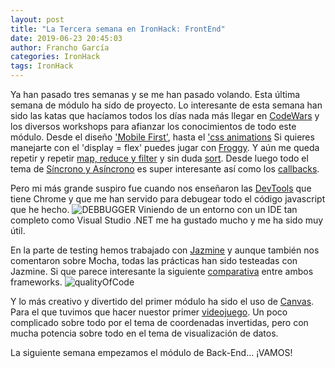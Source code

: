 ```yaml
---
layout: post
title: "La Tercera semana en IronHack: FrontEnd"
date: 2019-06-23 20:45:03
author: Francho García
categories: IronHack
tags: IronHack
---
```


Ya han pasado tres semanas y se me han pasado volando. Esta última semana de módulo ha sido de proyecto.
Lo interesante de esta semana han sido las katas que hacíamos todos los días nada más llegar en [CodeWars](https://www.codewars.com/) y los diversos workshops para afianzar los conocimientos de todo este módulo.
Desde el diseño ['Mobile First'](https://www.youtube.com/watch?time_continue=8&v=xqvigwyy7y0), hasta el ['css animations](https://www.youtube.com/watch?v=ltcukb6zn3g)
Si quieres manejarte con el 'display = flex' puedes jugar con [Froggy](http://flexboxfroggy.com/#es).
Y aún me queda repetir y repetir [map, reduce y filter](https://danmartensen.svbtle.com/javascripts-map-reduce-and-filter) y sin duda [sort](https://www.sitepoint.com/sophisticated-sorting-in-javascript/).
Desde luego todo el tema de [Síncrono y Asíncrono](https://www.hongkiat.com/blog/synchronous-asynchronous-javascript/) es super interesante así como los [callbacks](http://callbackhell.com/).

Pero mi más grande suspiro fue cuando nos enseñaron las [DevTools](https://www.pluralsight.com/search?q=chrome%20developer%20tools) que tiene Chrome y que me han servido para debugear todo el código javascript que he hecho.
![DEBBUGGER]({{site.url}}{{site.baseurl}}/blog_images/debuggerPicture.png)
Viniendo de un entorno con un IDE tan completo como Visual Studio .NET me ha gustado mucho y me ha sido muy útil.

En la parte de testing hemos trabajado con [Jazmine](https://github.com/jasmine/jasmine) y aunque también nos comentaron sobre Mocha, todas las prácticas han sido testeadas con Jazmine. Si que parece interesante la siguiente [comparativa](https://www.codementor.io/codementorteam/javascript-testing-framework-comparison-jasmine-vs-mocha-8s9k27za3) entre ambos frameworks.
![qualityOfCode]({{site.url}}{{site.baseurl}}/blog_images/qualityofcode.png)

Y lo más creativo y divertido del primer módulo ha sido el uso de [Canvas](https://www.html5canvastutorials.com/). Para el que tuvimos que hacer nuestor primer [videojuego](https://frantwo.github.io/tankgame/). Un poco complicado sobre todo por el tema de coordenadas invertidas, pero con mucha potencia sobre todo en el tema de visualización de datos.

La siguiente semana empezamos el módulo de Back-End...
¡VAMOS!
